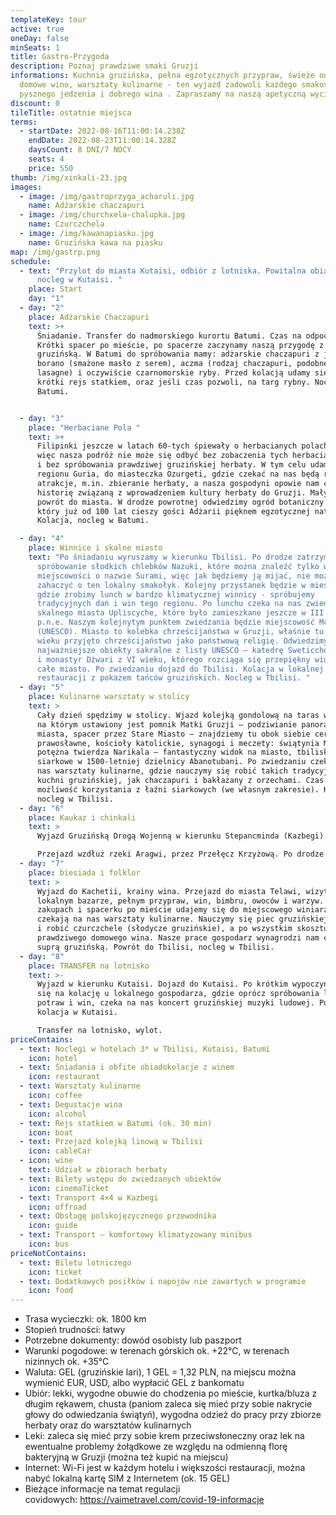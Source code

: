 ```yaml
---
templateKey: tour
active: true
oneDay: false
minSeats: 1
title: Gastro-Przygoda
description: Poznaj prawdziwe smaki Gruzji
informations: Kuchnia gruzińska, pełna egzotycznych przypraw, świeże owoce,
  domowe wino, warsztaty kulinarne - ten wyjazd zadowoli każdego smakosza
  pysznego jedzenia i dobrego wina . Zapraszamy na naszą apetyczną wycieczkę!
discount: 0
tileTitle: ostatnie miejsca
terms:
  - startDate: 2022-08-16T11:00:14.238Z
    endDate: 2022-08-23T11:00:14.328Z
    daysCount: 8 DNI/7 NOCY
    seats: 4
    price: 550
thumb: /img/xinkali-23.jpg
images:
  - image: /img/gastroprzyga_acharuli.jpg
    name: Adżarskie chaczapuri
  - image: /img/churchxela-chalupka.jpg
    name: Czurczchela
  - image: /img/kawanapiasku.jpg
    name: Gruzińska kawa na piasku
map: /img/gastrp.png
schedule:
  - text: "Przylot do miasta Kutaisi, odbiór z lotniska. Powitalna obiadokolacja,
      nocleg w Kutaisi. "
    place: Start
    day: "1"
  - day: "2"
    place: Adżarskie Chaczapuri
    text: >+
      Śniadanie. Transfer do nadmorskiego kurortu Batumi. Czas na odpoczynek.
      Krótki spacer po mieście, po spacerze zaczynamy naszą przygodę z kuchnią
      gruzińską. W Batumi do spróbowania mamy: adżarskie chaczapuri z jajkiem,
      borano (smażone masło z serem), aczma (rodzaj chaczapuri, podobne do
      lasagne) i oczywiście czarnomorskie ryby. Przed kolacją udamy się na
      krótki rejs statkiem, oraz jeśli czas pozwoli, na targ rybny. Nocleg w
      Batumi.


  - day: "3"
    place: "Herbaciane Pola "
    text: >+
      Filipinki jeszcze w latach 60-tych śpiewały o herbacianych polach Batumi,
      więc nasza podróż nie może się odbyć bez zobaczenia tych herbacianych pól
      i bez spróbowania prawdziwej gruzińskiej herbaty. W tym celu udamy się
      regionu Guria, do miasteczka Ozurgeti, gdzie czekać na nas będą różne
      atrakcje, m.in. zbieranie herbaty, a nasza gospodyni opowie nam całą
      historię związaną z wprowadzeniem kultury herbaty do Gruzji. Mały lunch,
      powrót do miasta. W drodze powrotnej odwiedzimy ogród botaniczny Batumi,
      który już od 100 lat cieszy gości Adżarii pięknem egzotycznej natury.
      Kolacja, nocleg w Batumi.

  - day: "4"
    place: Winnice i skalne miasto
    text: "Po śniadaniu wyruszamy w kierunku Tbilisi. Po drodze zatrzymamy się na
      spróbowanie słodkich chlebków Nazuki, które można znaleźć tylko w jednej
      miejscowości o nazwie Surami, więc jak będziemy ją mijać, nie można nie
      zahaczyć o ten lokalny smakołyk. Kolejny przystanek będzie w mieście Gori,
      gdzie zrobimy lunch w bardzo klimatycznej winnicy - spróbujemy
      tradycyjnych dań i win tego regionu. Po lunchu czeka na nas zwiedzanie
      skalnego miasta Upliscyche, które było zamieszkane jeszcze w III wieku
      p.n.e. Naszym kolejnytym punktem zwiedzania będzie miejscowość Mccheta
      (UNESCO). Miasto to kolebka chrześcijaństwa w Gruzji, właśnie tu w IV
      wieku przyjęto chrześcijaństwo jako państwową religię. Odwiedzimy
      najważniejsze obiekty sakralne z listy UNESCO – katedrę Sweticchoweli z XI
      i monastyr Dżwari z VI wieku, którego rozciąga się przepiękny widok na
      całe miasto. Po zwiedzaniu dojazd do Tbilisi. Kolacja w lokalnej
      restauracji z pokazem tańców gruzińskich. Nocleg w Tbilisi. "
  - day: "5"
    place: Kulinarne warsztaty w stolicy
    text: >
      Cały dzień spędzimy w stolicy. Wjazd kolejką gondolową na taras widokowy,
      na którym ustawiony jest pomnik Matki Gruzji – podziwianie panoramy
      miasta, spacer przez Stare Miasto – znajdziemy tu obok siebie cerkwie
      prawosławne, kościoły katolickie, synagogi i meczety: świątynia Metechi,
      potężna twierdza Narikala – fantastyczny widok na miasto, tbiliskie łaźnie
      siarkowe w 1500-letniej dzielnicy Abanotubani. Po zwiedzaniu czekają na
      nas warsztaty kulinarne, gdzie nauczymy się robić takich tradycyjnych dań
      kuchni gruzińskiej, jak chaczapuri i bakłażany z orzechami. Czas wolny,
      możliwość korzystania z łaźni siarkowych (we własnym zakresie). Kolacja i
      nocleg w Tbilisi.
  - day: "6"
    place: Kaukaz i chinkali
    text: >
      Wyjazd Gruzińską Drogą Wojenną w kierunku Stepancminda (Kazbegi).

      Przejazd wzdłuż rzeki Aragwi, przez Przełęcz Krzyżową. Po drodze obejrzymy malowniczą twierdzę Ananuri położoną nad rzeką Aragwi. Z Kazbegi wjazd samochodami terenowymi do zabytkowego kościoła Trójcy Świętej położonego na wysokości 2020 m n.p.m. (wjazd odbędzie się jeżeli pozwolą na to warunki atmosferyczne). Przy ładnej pogodzie rozpościera się stąd piękny widok na jeden z najwyższych szczytów Gruzji - górę Kazbek (5047 m). Powrót do Tbilisi. Kolacja i nocleg.
  - day: "7"
    place: biesiada i folklor
    text: >
      Wyjazd do Kachetii, krainy wina. Przejazd do miasta Telawi, wizyta na
      lokalnym bazarze, pełnym przypraw, win, bimbru, owoców i warzyw. Po
      zakupach i spacerku po mieście udajemy się do miejscowego winiarza, gdzie
      czekają na nas warsztaty kulinarne. Nauczymy się piec gruzińskiej chlebki
      i robić czurczchele (słodycze gruzińskie), a po wszystkim skosztujemy
      prawdziwego domowego wina. Nasze prace gospodarz wynagrodzi nam chojną
      suprą gruzińską. Powrót do Tbilisi, nocleg w Tbilisi.
  - day: "8"
    place: TRANSFER na lotnisko
    text: >-
      Wyjazd w kierunku Kutaisi. Dojazd do Kutaisi. Po krótkim wypoczynku udamy
      się na kolację u lokalnego gospodarza, gdzie oprócz spróbowania lokalnych
      potraw i win, czeka na nas koncert gruzińskiej muzyki ludowej. Pożegnalna
      kolacja w Kutaisi. 

      Transfer na lotnisko, wylot.
priceContains:
  - text: Noclegi w hotelach 3* w Tbilisi, Kutaisi, Batumi
    icon: hotel
  - text: Śniadania i obfite obiadokolacje z winem
    icon: restaurant
  - text: Warsztaty kulinarne
    icon: coffee
  - text: Degustacje wina
    icon: alcohol
  - text: Rejs statkiem w Batumi (ok. 30 min)
    icon: boat
  - text: Przejazd kolejką linową w Tbilisi
    icon: cableCar
  - icon: wine
    text: Udział w zbiorach herbaty
  - text: Bilety wstępu do zwiedzanych obiektów
    icon: cinemaTicket
  - text: Transport 4×4 w Kazbegi
    icon: offroad
  - text: Obsługę polskojęzycznego przewodnika
    icon: guide
  - text: Transport – komfortowy klimatyzowany minibus
    icon: bus
priceNotContains:
  - text: Biletu lotniczego
    icon: ticket
  - text: Dodatkowych posiłków i napojów nie zawartych w programie
    icon: food
---
```

* Trasa wycieczki: ok. 1800 km
* Stopień trudności: łatwy
* Potrzebne dokumenty: dowód osobisty lub paszport
* Warunki pogodowe: w terenach górskich ok. +22°C, w terenach nizinnych ok. +35°C
* Waluta: GEL (gruzińskie lari), 1 GEL = 1,32 PLN, na miejscu można wymienić EUR, USD, albo wypłacić GEL z bankomatu
* Ubiór: lekki, wygodne obuwie do chodzenia po mieście, kurtka/bluza z długim rękawem, chusta (paniom zaleca się mieć przy sobie nakrycie głowy do odwiedzania świątyń), wygodna odzież do pracy przy zbiorze herbaty oraz do warsztatów kulinarnych
* Leki: zaleca się mieć przy sobie krem przeciwsłoneczny oraz lek na ewentualne problemy żołądkowe ze względu na odmienną florę bakteryjną w Gruzji (można też kupić na miejscu)
* Internet: Wi-Fi jest w każdym hotelu i większości restauracji, można nabyć lokalną kartę SIM z Internetem (ok. 15 GEL)
* Bieżące informacje na temat regulacji covidowych: <https://vaimetravel.com/covid-19-informacje>